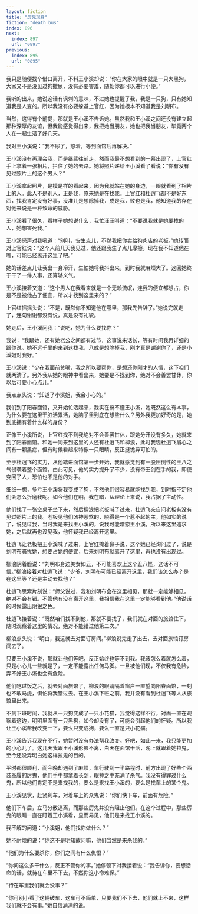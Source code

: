 ```yaml
---
layout: fiction
title: "厉鬼现身"
fiction: "death_bus"
index: 896
next:
  index: 897
  url: "0897"
previous:
  index: 895
  url: "0895"
---
```

我只是随便找个借口离开，不料王小溪却说：“你在大家的眼中就是一只大黑狗，大家又不是没见过狗撒尿，没有必要害羞，随处你都可以进行小便。”

我听的出来，她说这话有讽刺的意味，不过她也提醒了我，我是一只狗，只有她知道我是人变的。所以我没有必要躲避上官红，因为她根本不知道我是刘明布。

当然，这得有个前提，那就是王小溪不告诉她。虽然我和王小溪之间还没有建立起那种深厚的友谊，但我能感觉得出来，我把她当朋友，她也把我当朋友，毕竟两个人在一起生活了好几天。

我对王小溪说：“我不尿了，憋着，等到面馆后再解决。”

王小溪没有再理会我，而是继续往前走，然而我最不想看到的一幕出现了，上官红手上拿着一张相片，拦住了她的去路。她将照片递给王小溪看了看说：“你有没有见过照片上的这个男人？”

王小溪拿起照片，是模是样的看起来，因为我就站在她的身边，一眼就看到了相片上的人。此人不是别人，正是我，原来她是在找我。上官红和杜逍飞都不是好东西，找我肯定没有好事，没准儿是想除掉我，成是我，败也是我，他知道我的存在对他来说是一种致命的威胁。

王小溪看了很久，看样子她想说什么，我忙汪汪叫道：“不要说我就是她要找的人，她想害死我。”

王小溪怒声对我吼道：“别叫，安生点儿，不然我把你卖给狗肉店的老板。”她转而对上官红说：“这个人前几天我见过，他还跟我生了点儿摩擦。现在我不知道他在哪，可能已经离开这里了吧。”

她的话差点儿让我出一身冷汗，生怕她将我抖出来，到时我就麻烦大了。这回她终于干了一件人事，还算够义气。

王小溪接着又道：“这个男人在我看来就是一个无赖流氓，连我的便宜都想占，你是不是被他占了便宜，所以才找到这里来的？”

上官红摇摇头说：“不是，既然你不知道他在哪里，那我先告辞了。”她说完就走了，连句谢谢都没有说，真是没有礼貌。

她走后，王小溪问我：“说吧，她为什么要找你？”

我说：“我跟她，还有她老公之间都有过节，这事说来话长，等有时间我再详细的跟你说。她不远千里的来到这找我，八成是想除掉我，刚才真是谢谢你了，还是小溪姐对我好。”

王小溪说：“少在我面前贫嘴，我之所以要帮你，是想还你刚才的人情，这下咱们就两清了。另外我从她的眼神中看出来，她要是不找到你，绝对不会善罢甘休，你以后可要小心点儿。”

我点点头说：“知道了小溪姐，我会小心的。”

我们到了阳春面馆，又开始忙活起来，我实在搞不懂王小溪，她既然这么有本事，为什么要在这里干脏活累活，她脑子里到底在想些什么？另外我更加好奇的是，她到底拥有着什么样的身份？

正像王小溪所说，上官红找不到我绝对不会善罢甘休，跟她分开没有多久，她就来到了阳春面馆。和她一同来到这里的人还有杜逍飞和柳浪，此时我现杜逍飞眉心之间有一颗黑痣，但有时候看起来特像一只眼睛，反正挺诡异可怕的。

至于杜逍飞的实力，从他踏进面馆第一步开始，我就感觉到有一股压倒性的王八之气侵袭着整个面馆。由此可见，他的实力提升了不少，没有帝王剑在手的我，即便变回了人，恐怕也不是他的对手。

细细一想，多亏王小溪将我变成了狗，不然他们很容易就能找到我，到时指不定他们会怎么折磨我呢。如今他们在明，我在暗，从理论上来说，我占据了主动性。

他们找了一张空桌子坐下来，然后柳浪把老板喊了过来，杜逍飞亲自问老板有没有见过照片上的我。老板见他们凶神恶煞的，晓得是一个惹不起的主，他如实的说了，说见过我，当时我是来找王小溪的，说我可能暗恋王小溪，所以来这里追求她，之后就再也没见我，他怀疑我已经离开这里。

杜逍飞让老板把王小溪喊了过来，上官红掩着鼻子说，这个她已经询问过了，说是刘明布骚扰她，想要占她的便宜，后来刘明布就离开了这里，再也没有出现过。

柳浪阴着脸说：“刘明布身边美女如云，不可能喜欢上这个丑八怪，这话不可信。”柳浪接着对杜逍飞说：“少爷，刘明布可能已经离开这里，我们该怎么办？是在这里等？还是主动去找他？”

杜逍飞思索片刻说：“师父说过，我和刘明布会在这里相见，那就一定能够相见，绝对不会有错。不管他有没有离开这里，我相信我在这里一定能够看到他。”他说话的时候露出阴狠之色。

杜逍飞接着说：“既然咱们找不到他，那就不要找了，我们就在对面的旅馆住下，随时观察着这里的情况，绝对不能错过他第二次。”

柳浪点头说：“明白，我这就去对面订房间。”柳浪说完走了出去，去对面旅馆订房间去了。

只要王小溪不说，那就让他们等吧，反正始终也等不到我。我该怎么着就怎么着，只是小心儿一些就是了，一定不能露出任何马脚。一旦被他们现，不仅我有危险，弄不好王小溪也会有危险。

他们吃过饭之后，就去对面旅馆了，柳浪的眼睛隔着窗户一直望向阳春面馆，一刻也不敢马虎，惧怕将我错过去。在王小溪下班之前，我并没有看到杜逍飞等人从旅馆里出来。

不到下班时间，我就从一只狗变成了一只小花猫，我觉得这样不行，对面一直在观察着这边，明明里面有一只黑狗，如今却没有了，可能会引起他们的怀疑。所以我让王小溪帮我改变一下，要么只变成狗，要么一直是只小花猫。

王小溪告诉我现在不行，她暂时没有办法帮我改变。好吧，如此一来，我只能更加的小心儿了。这几天我跟王小溪形影不离，白天在面馆干活，晚上就跟着她拉鬼，至今还没弄明白她这样拉鬼的目的。

平时都很顺利，而今晚却遇到了麻烦，车行驶到一半路程时，前方出现了好些个西装革履的厉鬼，他们手中都拿着长剑，眼神之中充满了杀气。我没有得罪过什么鬼，所以他们肯定不是来找我的，要么是来找王小溪的，要么是找车上的某个鬼。

王小溪见状，赶紧刹车，对着车上的众鬼说：“你们快下车，前面有危险。”

他们下车后，立马分散逃离，而那些厉鬼并没有阻止他们。在这个过程中，那些厉鬼的眼睛一直在盯着王小溪看，显而易见，他们是来找王小溪的。

我不解的问道：“小溪姐，他们找你做什么？”

她不耐烦的说：“你这不是明知故问嘛，他们当然是来杀我的。”

“他们为什么要杀你，你们之间有什么仇恨？”

“你问这么多干什么，反正不管你的事。”她停顿下对我接着说：“我告诉你，要想活命的话，就待在车里不下去，不然你这小命难保。”

“待在车里我们就会没事？”

“你可别小看了这辆破车，这车可不简单，只要我们不下去，他们就上不来，这样我们就不会有事。”她自信满满的说。
